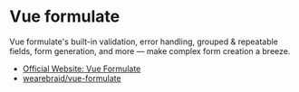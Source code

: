 # Vue formulate

Vue formulate's built-in validation, error handling, grouped & repeatable fields, form generation, and more — make complex form creation a breeze.

- [Official Website: Vue Formulate](https://vueformulate.com/)
- [wearebraid/vue-formulate](https://github.com/wearebraid/vue-formulate)

